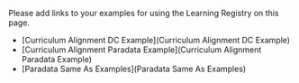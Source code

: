 Please add links to your examples for using the Learning Registry on this page.

* [Curriculum Alignment DC Example](Curriculum Alignment DC Example)
* [Curriculum Alignment Paradata Example](Curriculum Alignment Paradata Example)
* [Paradata Same As Examples](Paradata Same As Examples)